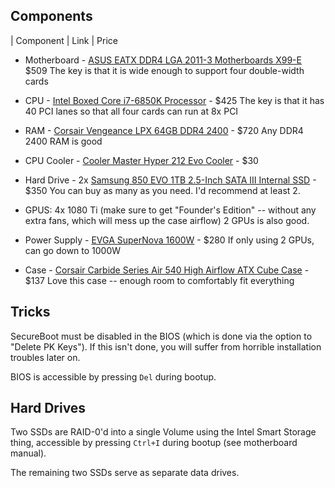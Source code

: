 ## Components

| Component       | Link        | Price

- Motherboard - [ASUS EATX DDR4 LGA 2011-3 Motherboards X99-E ](https://www.amazon.com/Asus-Motherboards-WS-USB-3-1/dp/B00XUDLXJG) $509
The key is that it is wide enough to support four double-width cards

- CPU - [Intel Boxed Core i7-6850K Processor](https://www.amazon.com/gp/product/B01FJLAITC) - $425
The key is that it has 40 PCI lanes so that all four cards can run at 8x PCI

- RAM - [Corsair Vengeance LPX 64GB DDR4 2400](https://www.amazon.com/gp/product/B01ET6Y09C) - $720
Any DDR4 2400 RAM is good

- CPU Cooler - [Cooler Master Hyper 212 Evo Cooler](https://www.amazon.com/dp/B005O65JXI) - $30

- Hard Drive - 2x [Samsung 850 EVO 1TB 2.5-Inch SATA III Internal SSD](https://www.amazon.com/gp/product/B00OBRFFAS) - $350
You can buy as many as you need. I'd recommend at least 2.

- GPUS: 4x 1080 Ti (make sure to get "Founder's Edition" -- without any extra fans, which will mess up the case airflow)
2 GPUs is also good.

- Power Supply - [EVGA SuperNova 1600W](https://www.amazon.com/EVGA-SuperNOVA-PLATINUM-Crossfire-220-P2-1600-X1/dp/B00NJG61JQ) - $280 
If only using 2 GPUs, can go down to 1000W

- Case - [Corsair Carbide Series Air 540 High Airflow ATX Cube Case](https://www.amazon.com/gp/product/B00D6GINF4) - $137
Love this case -- enough room to comfortably fit everything

## Tricks

SecureBoot must be disabled in the BIOS (which is done via the option to "Delete PK Keys").
If this isn't done, you will suffer from horrible installation troubles later on.

BIOS is accessible by pressing `Del` during bootup.

## Hard Drives

Two SSDs are RAID-0'd into a single Volume using the Intel Smart Storage thing, accessible by pressing `Ctrl+I` during bootup (see motherboard manual).

The remaining two SSDs serve as separate data drives.
